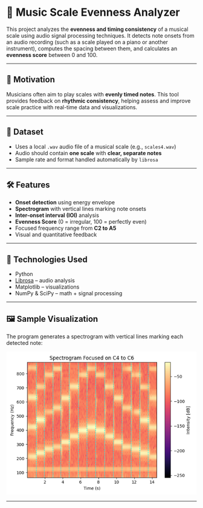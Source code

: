 # 🎵 Music Scale Evenness Analyzer

This project analyzes the **evenness and timing consistency** of a musical scale using audio signal processing techniques. It detects note onsets from an audio recording (such as a scale played on a piano or another instrument), computes the spacing between them, and calculates an **evenness score** between 0 and 100.

---

## 🧠 Motivation

Musicians often aim to play scales with **evenly timed notes**. This tool provides feedback on **rhythmic consistency**, helping assess and improve scale practice with real-time data and visualizations.

---

## 📂 Dataset

- Uses a local `.wav` audio file of a musical scale (e.g., `scales4.wav`)
- Audio should contain **one scale** with **clear, separate notes**
- Sample rate and format handled automatically by `librosa`

---

## 🛠️ Features

- **Onset detection** using energy envelope
- **Spectrogram** with vertical lines marking note onsets
- **Inter-onset interval (IOI)** analysis
- **Evenness Score** (0 = irregular, 100 = perfectly even)
- Focused frequency range from **C2 to A5**
- Visual and quantitative feedback

---

## 🔧 Technologies Used

- Python
- [Librosa](https://librosa.org/) – audio analysis
- Matplotlib – visualizations
- NumPy & SciPy – math + signal processing

---

## 🖼️ Sample Visualization

The program generates a spectrogram with vertical lines marking each detected note:

![Spectrogram](./spectrogram_example.png)

---

